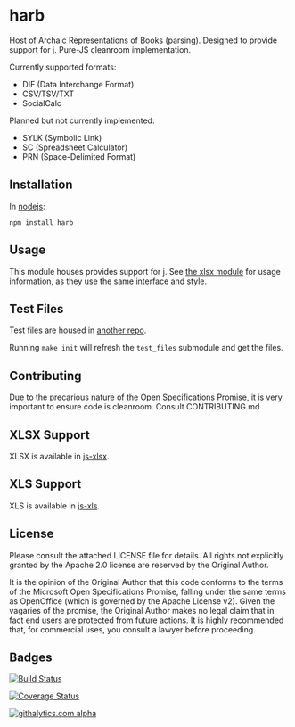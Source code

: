 # harb 

Host of Archaic Representations of Books (parsing).  Designed to provide support
for [j](https://github.com/SheetJS/j).  Pure-JS cleanroom implementation.

Currently supported formats:

- DIF (Data Interchange Format)
- CSV/TSV/TXT
- SocialCalc

Planned but not currently implemented:

- SYLK (Symbolic Link)
- SC (Spreadsheet Calculator)
- PRN (Space-Delimited Format)

## Installation

In [nodejs](https://www.npmjs.org/package/harb):

    npm install harb 

## Usage

This module houses provides support for [j](https://www.npmjs.org/package/j). See
[the xlsx module](http://git.io/xlsx) for usage information, as they use the same
interface and style. 

## Test Files

Test files are housed in [another repo](https://github.com/SheetJS/test_files).

Running `make init` will refresh the `test_files` submodule and get the files.

## Contributing

Due to the precarious nature of the Open Specifications Promise, it is very
important to ensure code is cleanroom.  Consult CONTRIBUTING.md

## XLSX Support

XLSX is available in [js-xlsx](http://git.io/xlsx).

## XLS Support

XLS is available in [js-xls](http://git.io/xls).

## License

Please consult the attached LICENSE file for details.  All rights not explicitly
granted by the Apache 2.0 license are reserved by the Original Author.

It is the opinion of the Original Author that this code conforms to the terms of
the Microsoft Open Specifications Promise, falling under the same terms as
OpenOffice (which is governed by the Apache License v2).  Given the vagaries of
the promise, the Original Author makes no legal claim that in fact end users are
protected from future actions.  It is highly recommended that, for commercial
uses, you consult a lawyer before proceeding.

## Badges

[![Build Status](https://travis-ci.org/SheetJS/js-harb.svg?branch=master)](https://travis-ci.org/SheetJS/js-harb)

[![Coverage Status](http://img.shields.io/coveralls/SheetJS/js-harb/master.svg)](https://coveralls.io/r/SheetJS/js-harb?branch=master)

[![githalytics.com alpha](https://cruel-carlota.pagodabox.com/ed5bb2c4c4346a474fef270f847f3f78 "githalytics.com")](http://githalytics.com/SheetJS/js-xlsx)
